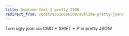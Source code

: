 ```yaml
---
title: Sublime Text 3 pretty JSON
redirect_from: /post/85516696509/sublime-pretty-json/
---
```


Turn ugly json via CMD + SHIFT + P in pretty JSON!
